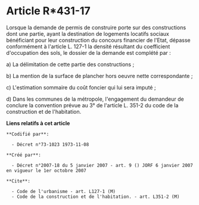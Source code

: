 # Article R*431-17

Lorsque la demande de permis de construire porte sur des constructions dont une partie, ayant la destination de logements
locatifs sociaux bénéficiant pour leur construction du concours financier de l'Etat, dépasse conformément à l'article L.
127-1 la densité résultant du coefficient d'occupation des sols, le dossier de la demande est complété par :

a) La délimitation de cette partie des constructions ;

b) La mention de la surface de plancher hors oeuvre nette correspondante ;

c) L'estimation sommaire du coût foncier qui lui sera imputé ;

d) Dans les communes de la métropole, l'engagement du demandeur de conclure la convention prévue au 3° de l'article L. 351-2
du code de la construction et de l'habitation.

**Liens relatifs à cet article**

	**Codifié par**:

	  - Décret n°73-1023 1973-11-08

	**Créé par**:

	  - Décret n°2007-18 du 5 janvier 2007 - art. 9 () JORF 6 janvier 2007 en vigueur le 1er octobre 2007

	**Cite**:

	  - Code de l'urbanisme - art. L127-1 (M)
	  - Code de la construction et de l'habitation. - art. L351-2 (M)
